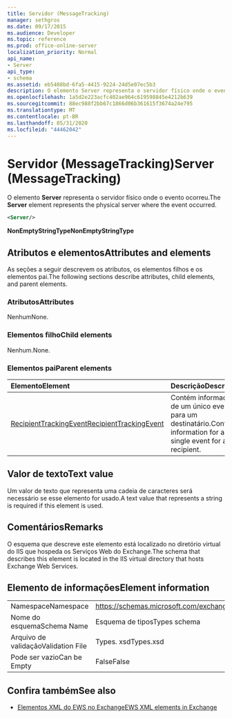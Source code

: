 ```yaml
---
title: Servidor (MessageTracking)
manager: sethgros
ms.date: 09/17/2015
ms.audience: Developer
ms.topic: reference
ms.prod: office-online-server
localization_priority: Normal
api_name:
- Server
api_type:
- schema
ms.assetid: eb5408bd-6fa5-4415-9224-24d5e07ec5b3
description: O elemento Server representa o servidor físico onde o evento ocorreu.
ms.openlocfilehash: 1a5d2e223acfc402ae964c619598845e4212b639
ms.sourcegitcommit: 88ec988f2bb67c1866d06b361615f3674a24e795
ms.translationtype: MT
ms.contentlocale: pt-BR
ms.lasthandoff: 05/31/2020
ms.locfileid: "44462042"
---
```

# <a name="server-messagetracking"></a><span data-ttu-id="e1c2e-103">Servidor (MessageTracking)</span><span class="sxs-lookup"><span data-stu-id="e1c2e-103">Server (MessageTracking)</span></span>

<span data-ttu-id="e1c2e-104">O elemento **Server** representa o servidor físico onde o evento ocorreu.</span><span class="sxs-lookup"><span data-stu-id="e1c2e-104">The **Server** element represents the physical server where the event occurred.</span></span> 
  
```XML
<Server/>
```

 <span data-ttu-id="e1c2e-105">**NonEmptyStringType**</span><span class="sxs-lookup"><span data-stu-id="e1c2e-105">**NonEmptyStringType**</span></span>
## <a name="attributes-and-elements"></a><span data-ttu-id="e1c2e-106">Atributos e elementos</span><span class="sxs-lookup"><span data-stu-id="e1c2e-106">Attributes and elements</span></span>

<span data-ttu-id="e1c2e-107">As seções a seguir descrevem os atributos, os elementos filhos e os elementos pai.</span><span class="sxs-lookup"><span data-stu-id="e1c2e-107">The following sections describe attributes, child elements, and parent elements.</span></span>
  
### <a name="attributes"></a><span data-ttu-id="e1c2e-108">Atributos</span><span class="sxs-lookup"><span data-stu-id="e1c2e-108">Attributes</span></span>

<span data-ttu-id="e1c2e-109">Nenhum</span><span class="sxs-lookup"><span data-stu-id="e1c2e-109">None.</span></span>
  
### <a name="child-elements"></a><span data-ttu-id="e1c2e-110">Elementos filho</span><span class="sxs-lookup"><span data-stu-id="e1c2e-110">Child elements</span></span>

<span data-ttu-id="e1c2e-111">Nenhum.</span><span class="sxs-lookup"><span data-stu-id="e1c2e-111">None.</span></span>
  
### <a name="parent-elements"></a><span data-ttu-id="e1c2e-112">Elementos pai</span><span class="sxs-lookup"><span data-stu-id="e1c2e-112">Parent elements</span></span>

|<span data-ttu-id="e1c2e-113">**Elemento**</span><span class="sxs-lookup"><span data-stu-id="e1c2e-113">**Element**</span></span>|<span data-ttu-id="e1c2e-114">**Descrição**</span><span class="sxs-lookup"><span data-stu-id="e1c2e-114">**Description**</span></span>|
|:-----|:-----|
|[<span data-ttu-id="e1c2e-115">RecipientTrackingEvent</span><span class="sxs-lookup"><span data-stu-id="e1c2e-115">RecipientTrackingEvent</span></span>](recipienttrackingevent.md) <br/> |<span data-ttu-id="e1c2e-116">Contém informações de um único evento para um destinatário.</span><span class="sxs-lookup"><span data-stu-id="e1c2e-116">Contains information for a single event for a recipient.</span></span>  <br/> |
   
## <a name="text-value"></a><span data-ttu-id="e1c2e-117">Valor de texto</span><span class="sxs-lookup"><span data-stu-id="e1c2e-117">Text value</span></span>

<span data-ttu-id="e1c2e-118">Um valor de texto que representa uma cadeia de caracteres será necessário se esse elemento for usado.</span><span class="sxs-lookup"><span data-stu-id="e1c2e-118">A text value that represents a string is required if this element is used.</span></span>
  
## <a name="remarks"></a><span data-ttu-id="e1c2e-119">Comentários</span><span class="sxs-lookup"><span data-stu-id="e1c2e-119">Remarks</span></span>

<span data-ttu-id="e1c2e-120">O esquema que descreve este elemento está localizado no diretório virtual do IIS que hospeda os Serviços Web do Exchange.</span><span class="sxs-lookup"><span data-stu-id="e1c2e-120">The schema that describes this element is located in the IIS virtual directory that hosts Exchange Web Services.</span></span>
  
## <a name="element-information"></a><span data-ttu-id="e1c2e-121">Elemento de informações</span><span class="sxs-lookup"><span data-stu-id="e1c2e-121">Element information</span></span>

|||
|:-----|:-----|
|<span data-ttu-id="e1c2e-122">Namespace</span><span class="sxs-lookup"><span data-stu-id="e1c2e-122">Namespace</span></span>  <br/> |https://schemas.microsoft.com/exchange/services/2006/types  <br/> |
|<span data-ttu-id="e1c2e-123">Nome do esquema</span><span class="sxs-lookup"><span data-stu-id="e1c2e-123">Schema Name</span></span>  <br/> |<span data-ttu-id="e1c2e-124">Esquema de tipos</span><span class="sxs-lookup"><span data-stu-id="e1c2e-124">Types schema</span></span>  <br/> |
|<span data-ttu-id="e1c2e-125">Arquivo de validação</span><span class="sxs-lookup"><span data-stu-id="e1c2e-125">Validation File</span></span>  <br/> |<span data-ttu-id="e1c2e-126">Types. xsd</span><span class="sxs-lookup"><span data-stu-id="e1c2e-126">Types.xsd</span></span>  <br/> |
|<span data-ttu-id="e1c2e-127">Pode ser vazio</span><span class="sxs-lookup"><span data-stu-id="e1c2e-127">Can be Empty</span></span>  <br/> |<span data-ttu-id="e1c2e-128">False</span><span class="sxs-lookup"><span data-stu-id="e1c2e-128">False</span></span>  <br/> |
   
## <a name="see-also"></a><span data-ttu-id="e1c2e-129">Confira também</span><span class="sxs-lookup"><span data-stu-id="e1c2e-129">See also</span></span>



- [<span data-ttu-id="e1c2e-130">Elementos XML do EWS no Exchange</span><span class="sxs-lookup"><span data-stu-id="e1c2e-130">EWS XML elements in Exchange</span></span>](ews-xml-elements-in-exchange.md)

